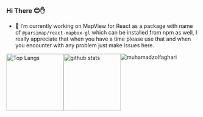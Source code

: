 ### Hi There  😊✋
- 🔭 I’m currently working on MapView for React as a package with name of `@parsimap/react-mapbox-gl` which can be installed from npm as well, I really appreciate that when you have a time please use that and when you encounter with any problem just make issues here.
<!--
**muhamadzolfaghari/muhamadzolfaghari** is a ✨ _special_ ✨ repository because its `README.md` (this file) appears on your GitHub profile.

Here are some ideas to get you started:

- 🔭 I’m currently working on ...
- 🌱 I’m currently learning ...
- 👯 I’m looking to collaborate on ...
- 🤔 I’m looking for help with ...
- 💬 Ask me about ...
- 📫 How to reach me: ...
- 😄 Pronouns: ...
- ⚡ Fun fact: ...
-->
<p style="display: flex; aling-items: center;">
	<img alt="Top Langs" height="150px" src="https://github-readme-stats.vercel.app/api/top-langs/?username=muhamadzolfaghari&layout=compact&show_icons=true&theme=dark" />
  <img alt="github stats" height="150px" src="https://github-readme-stats.vercel.app/api?username=muhamadzolfaghari&theme=dark&show_icons=ture" />
	<img src="https://komarev.com/ghpvc/?username=muhamadzolfaghari" alt="muhamadzolfaghari"/>
</p>
